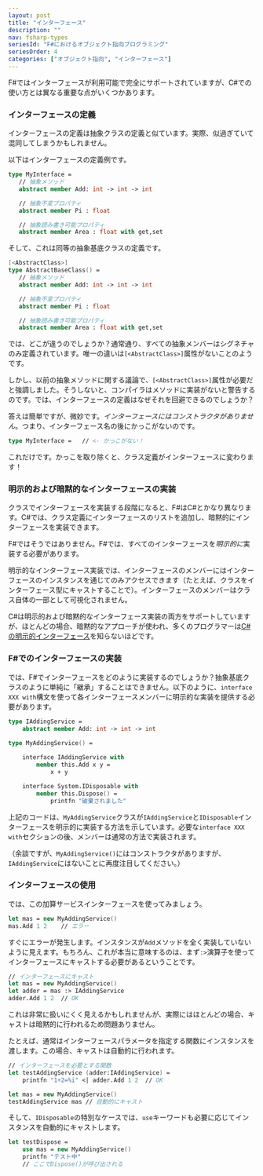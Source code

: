 ```yaml
---
layout: post
title: "インターフェース"
description: ""
nav: fsharp-types
seriesId: "F#におけるオブジェクト指向プログラミング"
seriesOrder: 4
categories: ["オブジェクト指向", "インターフェース"]
---
```


F#ではインターフェースが利用可能で完全にサポートされていますが、C#での使い方とは異なる重要な点がいくつかあります。

### インターフェースの定義

インターフェースの定義は抽象クラスの定義と似ています。実際、似過ぎていて混同してしまうかもしれません。

以下はインターフェースの定義例です。

```fsharp
type MyInterface =
   // 抽象メソッド
   abstract member Add: int -> int -> int

   // 抽象不変プロパティ
   abstract member Pi : float 

   // 抽象読み書き可能プロパティ
   abstract member Area : float with get,set
```

そして、これは同等の抽象基底クラスの定義です。

```fsharp
[<AbstractClass>]
type AbstractBaseClass() =
   // 抽象メソッド
   abstract member Add: int -> int -> int

   // 抽象不変プロパティ
   abstract member Pi : float 

   // 抽象読み書き可能プロパティ
   abstract member Area : float with get,set
```

では、どこが違うのでしょうか？通常通り、すべての抽象メンバーはシグネチャのみ定義されています。唯一の違いは`[<AbstractClass>]`属性がないことのようです。

しかし、以前の抽象メソッドに関する議論で、`[<AbstractClass>]`属性が必要だと強調しました。そうしないと、コンパイラはメソッドに実装がないと警告するのです。では、インターフェースの定義はなぜそれを回避できるのでしょうか？

答えは簡単ですが、微妙です。*インターフェースにはコンストラクタがありません*。つまり、インターフェース名の後にかっこがないのです。

```fsharp
type MyInterface =   // <- かっこがない！
```

これだけです。かっこを取り除くと、クラス定義がインターフェースに変わります！

### 明示的および暗黙的なインターフェースの実装

クラスでインターフェースを実装する段階になると、F#はC#とかなり異なります。C#では、クラス定義にインターフェースのリストを追加し、暗黙的にインターフェースを実装できます。

F#ではそうではありません。F#では、すべてのインターフェースを*明示的に*実装する必要があります。

明示的なインターフェース実装では、インターフェースのメンバーにはインターフェースのインスタンスを通じてのみアクセスできます（たとえば、クラスをインターフェース型にキャストすることで）。インターフェースのメンバーはクラス自体の一部として可視化されません。

C#は明示的および暗黙的なインターフェース実装の両方をサポートしていますが、ほとんどの場合、暗黙的なアプローチが使われ、多くのプログラマーは[C#の明示的インターフェース](https://learn.microsoft.com/ja-jp/dotnet/csharp/programming-guide/interfaces/explicit-interface-implementation)を知らないほどです。


### F#でのインターフェースの実装 ###

では、F#でインターフェースをどのように実装するのでしょうか？抽象基底クラスのように単純に「継承」することはできません。以下のように、`interface XXX with`構文を使って各インターフェースメンバーに明示的な実装を提供する必要があります。

```fsharp
type IAddingService =
    abstract member Add: int -> int -> int

type MyAddingService() =
    
    interface IAddingService with 
        member this.Add x y = 
            x + y

    interface System.IDisposable with 
        member this.Dispose() = 
            printfn "破棄されました"
```

上記のコードは、`MyAddingService`クラスが`IAddingService`と`IDisposable`インターフェースを明示的に実装する方法を示しています。必要な`interface XXX with`セクションの後、メンバーは通常の方法で実装されます。

（余談ですが、`MyAddingService()`にはコンストラクタがありますが、`IAddingService`にはないことに再度注目してください。）

### インターフェースの使用

では、この加算サービスインターフェースを使ってみましょう。

```fsharp
let mas = new MyAddingService()
mas.Add 1 2    // エラー 
```

すぐにエラーが発生します。インスタンスが`Add`メソッドを全く実装していないように見えます。もちろん、これが本当に意味するのは、まず`:>`演算子を使ってインターフェースにキャストする必要があるということです。

```fsharp
// インターフェースにキャスト
let mas = new MyAddingService()
let adder = mas :> IAddingService
adder.Add 1 2  // OK
```

これは非常に扱いにくく見えるかもしれませんが、実際にはほとんどの場合、キャストは暗黙的に行われるため問題ありません。

たとえば、通常はインターフェースパラメータを指定する関数にインスタンスを渡します。この場合、キャストは自動的に行われます。

```fsharp
// インターフェースを必要とする関数
let testAddingService (adder:IAddingService) = 
    printfn "1+2=%i" <| adder.Add 1 2  // OK

let mas = new MyAddingService()
testAddingService mas // 自動的にキャスト
```

そして、`IDisposable`の特別なケースでは、`use`キーワードも必要に応じてインスタンスを自動的にキャストします。

```fsharp
let testDispose = 
    use mas = new MyAddingService()
    printfn "テスト中"
    // ここでDispose()が呼び出される
```


